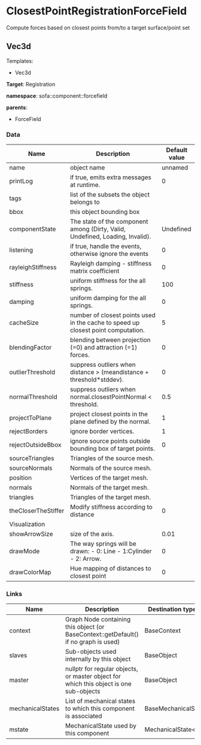 <!-- generate_doc -->
# ClosestPointRegistrationForceField

Compute forces based on closest points from/to a target surface/point set


## Vec3d

Templates:

- Vec3d

__Target__: Registration

__namespace__: sofa::component::forcefield

__parents__:

- ForceField

### Data

<table>
    <thead>
        <tr>
            <th>Name</th>
            <th>Description</th>
            <th>Default value</th>
        </tr>
    </thead>
    <tbody>
	<tr>
		<td>name</td>
		<td>
object name
		</td>
		<td>unnamed</td>
	</tr>
	<tr>
		<td>printLog</td>
		<td>
if true, emits extra messages at runtime.
		</td>
		<td>0</td>
	</tr>
	<tr>
		<td>tags</td>
		<td>
list of the subsets the object belongs to
		</td>
		<td></td>
	</tr>
	<tr>
		<td>bbox</td>
		<td>
this object bounding box
		</td>
		<td></td>
	</tr>
	<tr>
		<td>componentState</td>
		<td>
The state of the component among (Dirty, Valid, Undefined, Loading, Invalid).
		</td>
		<td>Undefined</td>
	</tr>
	<tr>
		<td>listening</td>
		<td>
if true, handle the events, otherwise ignore the events
		</td>
		<td>0</td>
	</tr>
	<tr>
		<td>rayleighStiffness</td>
		<td>
Rayleigh damping - stiffness matrix coefficient
		</td>
		<td>0</td>
	</tr>
	<tr>
		<td>stiffness</td>
		<td>
uniform stiffness for the all springs.
		</td>
		<td>100</td>
	</tr>
	<tr>
		<td>damping</td>
		<td>
uniform damping for the all springs.
		</td>
		<td>0</td>
	</tr>
	<tr>
		<td>cacheSize</td>
		<td>
number of closest points used in the cache to speed up closest point computation.
		</td>
		<td>5</td>
	</tr>
	<tr>
		<td>blendingFactor</td>
		<td>
blending between projection (=0) and attraction (=1) forces.
		</td>
		<td>0</td>
	</tr>
	<tr>
		<td>outlierThreshold</td>
		<td>
suppress outliers when distance > (meandistance + threshold*stddev).
		</td>
		<td>0</td>
	</tr>
	<tr>
		<td>normalThreshold</td>
		<td>
suppress outliers when normal.closestPointNormal < threshold.
		</td>
		<td>0.5</td>
	</tr>
	<tr>
		<td>projectToPlane</td>
		<td>
project closest points in the plane defined by the normal.
		</td>
		<td>1</td>
	</tr>
	<tr>
		<td>rejectBorders</td>
		<td>
ignore border vertices.
		</td>
		<td>1</td>
	</tr>
	<tr>
		<td>rejectOutsideBbox</td>
		<td>
ignore source points outside bounding box of target points.
		</td>
		<td>0</td>
	</tr>
	<tr>
		<td>sourceTriangles</td>
		<td>
Triangles of the source mesh.
		</td>
		<td></td>
	</tr>
	<tr>
		<td>sourceNormals</td>
		<td>
Normals of the source mesh.
		</td>
		<td></td>
	</tr>
	<tr>
		<td>position</td>
		<td>
Vertices of the target mesh.
		</td>
		<td></td>
	</tr>
	<tr>
		<td>normals</td>
		<td>
Normals of the target mesh.
		</td>
		<td></td>
	</tr>
	<tr>
		<td>triangles</td>
		<td>
Triangles of the target mesh.
		</td>
		<td></td>
	</tr>
	<tr>
		<td>theCloserTheStiffer</td>
		<td>
Modify stiffness according to distance
		</td>
		<td>0</td>
	</tr>
	<tr>
		<td colspan="3">Visualization</td>
	</tr>
	<tr>
		<td>showArrowSize</td>
		<td>
size of the axis.
		</td>
		<td>0.01</td>
	</tr>
	<tr>
		<td>drawMode</td>
		<td>
The way springs will be drawn:
- 0: Line
- 1:Cylinder
- 2: Arrow.
		</td>
		<td>0</td>
	</tr>
	<tr>
		<td>drawColorMap</td>
		<td>
Hue mapping of distances to closest point
		</td>
		<td>0</td>
	</tr>

</tbody>
</table>

### Links


| Name | Description | Destination type name |
| ---- | ----------- | --------------------- |
|context|Graph Node containing this object (or BaseContext::getDefault() if no graph is used)|BaseContext|
|slaves|Sub-objects used internally by this object|BaseObject|
|master|nullptr for regular objects, or master object for which this object is one sub-objects|BaseObject|
|mechanicalStates|List of mechanical states to which this component is associated|BaseMechanicalState|
|mstate|MechanicalState used by this component|MechanicalState&lt;Vec3d&gt;|

